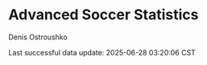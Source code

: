 # Advanced Soccer Statistics
Denis Ostroushko

<!-- gfm -->

Last successful data update: 2025-06-28 03:20:06 CST
